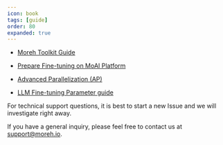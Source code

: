 ```yaml
---
icon: book
tags: [guide]
order: 80
expanded: true
---
```



- [Moreh Toolkit Guide](moreh_toolkit.md)

- [Prepare Fine-tuning on MoAI Platform](Prepare_Fine_tuning_MoAI.md)

- [Advanced Parallelization (AP)](/ap/index.md)

- [LLM Fine-tuning Parameter guide](LLM_param_guide.md)


For technical support questions, it is best to start a new Issue and we will investigate right away.

If you have a general inquiry, please feel free to contact us at support@moreh.io.

